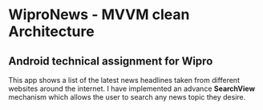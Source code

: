 # WiproNews - MVVM clean Architecture

## Android technical assignment for Wipro

This app shows a list of the latest news headlines taken from different websites around the internet.
I have implemented an advance **SearchView** mechanism which allows the user to search any news topic
they desire.




